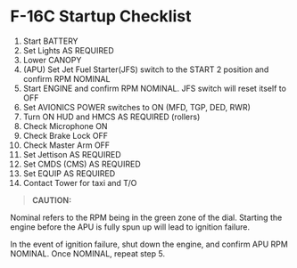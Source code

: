 # F-16C Startup Checklist

1. Start BATTERY
2. Set Lights AS REQUIRED
3. Lower CANOPY
4. (APU) Set Jet Fuel Starter(JFS) switch to the START 2 position and confirm RPM NOMINAL
5. Start ENGINE and confirm RPM NOMINAL. JFS switch will reset itself to OFF
6. Set AVIONICS POWER switches to ON (MFD, TGP, DED, RWR)
7. Turn ON HUD and HMCS AS REQUIRED (rollers)
8. Check Microphone ON
9. Check Brake Lock OFF
10. Check Master Arm OFF
11. Set Jettison AS REQUIRED
12. Set CMDS (CMS) AS REQUIRED
13. Set EQUIP AS REQUIRED
14. Contact Tower for taxi and T/O

> **CAUTION:**

<div class="border-s-4 border-red-700 ps-4 my-5 flex flex-col gap-5">
<p>Nominal refers to the RPM being in the green zone of the dial. Starting the engine before the APU is fully spun up will lead to ignition failure. </p>
    
<p>In the event of ignition failure, shut down the engine, and confirm APU RPM NOMINAL. Once NOMINAL, repeat step 5.</p>
</div>
